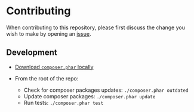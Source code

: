 # Contributing

When contributing to this repository, please first discuss the change you wish to make by opening an [issue](https://github.com/leo-ar/vnode/issues).

## Development

- [Download `composer.phar` locally](https://getcomposer.org/download/)

- From the root of the repo:
  - Check for composer packages updates:
    `./composer.phar outdated`
  - Update composer packages:
    `./composer.phar update`
  - Run tests:
    `./composer.phar test`
